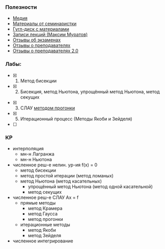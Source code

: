 
### Полезности
- [Медия](https://www.nsumedia.ru/main_potok/third_course/fifth_semester/computational)
- [Материалы от семинаристки](https://drive.google.com/drive/folders/192ANdI8YxDlJcYCUl2gPb1RNBK4WnckW)
- [Гугл-диск с материалами](https://drive.google.com/drive/folders/1hujR0FKe0pQtIliLlZ-ygwo3vYlspWFW?usp=drive_link)
- [Записи лекций (Максим Муратов)](https://www.youtube.com/playlist?list=PLHAiwjMOQSmxLcUHPPfqcknpDlkc7xvyy)
- [Отзывы об экзаменах](https://docs.google.com/spreadsheets/d/1f7Ul7q0BK61sFfOVHNRiad904Ts8MQDXsimatGEt5S4/edit?gid=2010672661#gid=2010672661)
- [Отзывы о преподавателях](https://docs.google.com/document/d/16hbDYg7dMCo3DLn8NgGGI-eOoDxosUn0yKN1fwrPcsA/edit#heading=h.jcnhp9p1wgko)
- [Отзывы о преподавателях 2.0](https://docs.google.com/document/d/11VQiY0Cr86lxh0qlV4kj7X857_xOVnfCdQMilYKfob0/edit#heading=h.z9gt69h3lhwi)

### Лабы:
- [x] 1. Метод бисекции
- [x] 2. Бисекция, метод Ньютона, упрощённый метод Ньютона, метод секущих
- [x] 3. СЛАУ [методом прогонки](https://moodle.kstu.ru/pluginfile.php/512336/mod_resource/content/1/Метод%20прогонки.pdf)
- [x] 5. Итерационный процесс (Методы Якоби и Зейделя)
- [ ] 

### КР
- интерполяция
	- мн-н Лагранжа
	- мн-н Ньютона
- численное реш-е нелин. ур-ия f(x) = 0
	- метод бисекции
	- метод простой итерации (метод ломаных)
	- метод Ньютона (метод касательных)
		- упрощённый метод Ньютона (метод одной касательной)
		- метод секущих
- численное реш-е СЛАУ Ax = f
	- прямые методы
		- метод Крамера
		- метод Гаусса
		- метод прогонки
	- итерационные методы
		- метод Якоби
		- метод Зейделя
- численное интегрирование